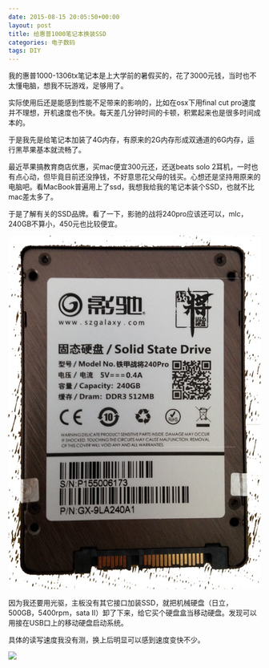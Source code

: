 ```yaml
---
date: 2015-08-15 20:05:50+00:00
layout: post
title: 给惠普1000笔记本换装SSD
categories: 电子数码
tags: DIY
---
```


我的惠普1000-1306tx笔记本是上大学前的暑假买的，花了3000元钱，当时也不太懂电脑，想我不玩游戏，足够用了。

实际使用后还是能感到性能不足带来的影响的，比如在osx下用final cut pro速度并不理想，开机速度也不快。每天差几分钟时间的卡顿，积累起来也是很多时间成本的。

于是我先是给笔记本加装了4G内存，有原来的2G内存形成双通道的6G内存，运行黑苹果基本就流畅了。

最近苹果搞教育商店优惠，买mac便宜300元还，还送beats solo 2耳机，一时也有点心动，但毕竟目前还没挣钱，不好意思花父母的钱买。心想还是坚持用原来的电脑吧。看MacBook普遍用上了ssd，我想我给我的笔记本装个SSD，也就不比mac差太多了。

于是了解有关的SSD品牌。看了一下，影驰的战将240pro应该还可以，mlc，240GB不算小，450元也比较便宜。

![](https://github.com/xulihang/xulihang.github.io/raw/master/album/ssd/2.jpg)

因为我还要用光驱，主板没有其它接口加装SSD，就把机械硬盘（日立，500GB，5400rpm，sata II）卸了下来，给它买个硬盘盒当移动硬盘。发现可以用接在USB口上的移动硬盘启动系统。

具体的读写速度我没有测，换上后明显可以感到速度变快不少。

![](https://github.com/xulihang/xulihang.github.io/raw/master/album/ssd/1.jpg)
